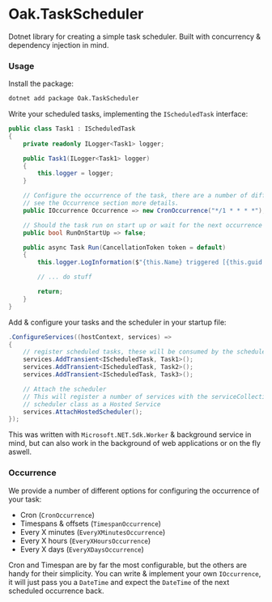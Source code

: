 # Oak.TaskScheduler

Dotnet library for creating a simple task scheduler. Built with concurrency &amp; dependency injection in mind.

### Usage

Install the package:
```bash
dotnet add package Oak.TaskScheduler
```

Write your scheduled tasks, implementing the `IScheduledTask` interface:
```c#
public class Task1 : IScheduledTask
{
    private readonly ILogger<Task1> logger;

    public Task1(ILogger<Task1> logger)
    {
        this.logger = logger;
    }

    // Configure the occurrence of the task, there are a number of different options, 
    // see the Occurrence section more details.
    public IOccurrence Occurrence => new CronOccurrence("*/1 * * * *");

    // Should the task run on start up or wait for the next occurrence
    public bool RunOnStartUp => false;

    public async Task Run(CancellationToken token = default)
    {
        this.logger.LogInformation($"{this.Name} triggered [{this.guid.ToString()}]");

        // ... do stuff

        return;
    }
}
```

Add & configure your tasks and the scheduler in your startup file: 
```c#
.ConfigureServices((hostContext, services) =>
{
    // register scheduled tasks, these will be consumed by the scheduler
    services.AddTransient<IScheduledTask, Task1>();
    services.AddTransient<IScheduledTask, Task2>();
    services.AddTransient<IScheduledTask, Task3>();

    // Attach the scheduler
    // This will register a number of services with the serviceCollection & add the
    // scheduler class as a Hosted Service
    services.AttachHostedScheduler();
});
```

This was written with `Microsoft.NET.Sdk.Worker` & background service in mind, but can also work in the background of web applications or on the fly aswell.

### Occurrence

We provide a number of different options for configuring the occurrence of your task:
- Cron (`CronOccurrence`)
- Timespans & offsets (`TimespanOccurrence`)
- Every X minutes (`EveryXMinutesOccurrence`)
- Every X hours (`EveryXHoursOccurrence`)
- Every X days (`EveryXDaysOccurrence`)

Cron and Timespan are by far the most configurable, but the others are handy for their simplicity. You can write & implement your own `IOccurrence`, it will just pass you a `DateTime` and expect the `DateTime` of the next scheduled occurrence back. 
